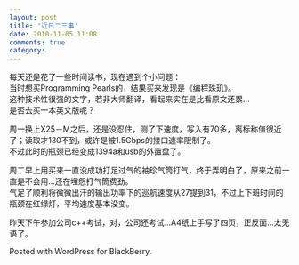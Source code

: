 ```yaml
---
layout: post
title: '近日二三事'
date: 2010-11-05 11:08
comments: true
category: 
---
```

    

每天还是花了一些时间读书，现在遇到个小问题：  
当时想买Programming Pearls的，结果买来发现是《编程珠玑》。  
这种技术性很强的文字，若非大师翻译，看起来实在是比看原文还累…  
是否去买一本英文版呢？

周一换上X25－M之后，还是没忍住，测了下速度，写入有70多，离标称值很近了；读取才130不到，或许是被1.5Gbps的接口速率限制了。  
不过此时的瓶颈已经变成1394a和usb的外置盘了。

周二早上用买来一直没成功打足过气的袖珍气筒打气，终于弄明白了，原来之前一直是不会用…还在埋怨打气筒费劲。  
气足了顺利将微微出汗的输出功率下的巡航速度从27提到31，不过上下班时间的瓶颈在红绿灯，平均速度基本没变。

昨天下午参加公司c++考试，对，公司还考试…A4纸上手写了四页，正反面…太无语了。

Posted with WordPress for BlackBerry.
